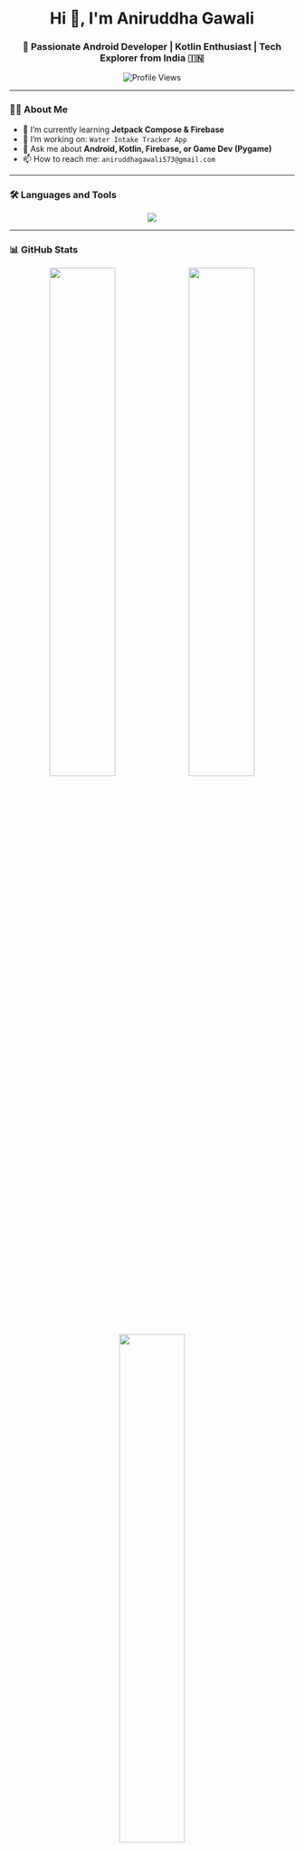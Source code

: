 <h1 align="center">Hi 👋, I'm Aniruddha Gawali</h1>
<h3 align="center">🚀 Passionate Android Developer | Kotlin Enthusiast | Tech Explorer from India 🇮🇳</h3>

<p align="center">
  <img src="https://komarev.com/ghpvc/?username=aniruddha-gawali&label=Profile%20views&color=0e75b6&style=flat" alt="Profile Views" />
</p>

---

### 👨‍💻 About Me

- 🌱 I’m currently learning **Jetpack Compose & Firebase**
- 🔭 I’m working on: `Water Intake Tracker App`
- 💬 Ask me about **Android, Kotlin, Firebase, or Game Dev (Pygame)**
- 📫 How to reach me: `aniruddhagawali573@gmail.com`
  
---

### 🛠️ Languages and Tools

<p align="center">
  <img src="https://skillicons.dev/icons?i=androidstudio,kotlin,java,python,git,github,firebase,figma,linux" />
</p>

---

### 📊 GitHub Stats

<p align="center">
  <img width="48%" src="https://github-readme-stats.vercel.app/api?username=aniruddha-3540&show_icons=true&theme=tokyonight" />
  <img width="48%" src="https://github-readme-streak-stats.herokuapp.com/?user=aniruddha-3540&theme=tokyonight" />
</p>

<p align="center">
  <img width="48%" src="https://github-readme-stats.vercel.app/api/top-langs/?username=aniruddha-3540&layout=compact&theme=tokyonight" />
</p>

---

### 🌐 Connect with Me

<p align="center">
  <a href="https://www.linkedin.com/in/aniruddha-gawali-52864a346" target="_blank">
    <img src="https://skillicons.dev/icons?i=linkedin" height="40" />
  </a>
  &nbsp;
  <a href="mailto:aniruddhagawali573@gmail.com" target="_blank">
    <img src="https://skillicons.dev/icons?i=gmail" height="40" />
  </a>
</p>

---

<p align="center">
  Made with ❤️ by <strong>Aniruddha</strong>
</p>
